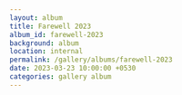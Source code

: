 ```yaml
---
layout: album
title: Farewell 2023
album_id: farewell-2023
background: album
location: internal
permalink: /gallery/albums/farewell-2023
date: 2023-03-23 10:00:00 +0530
categories: gallery album
---
```

